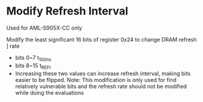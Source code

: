 # Modify Refresh Interval
Used for AML-S905X-CC only

Modify the least significant 16 bits of register 0x24 to change DRAM refresh ]
rate
* bits 0~7  t<sub>100ns</sub>
* bits 8~15 t<sub>REFI</sub>
* Increasing these two values can increase refresh interval, making bits easier
  to be flipped. Note: This modification is only used for find relatively 
  vulnerable bits and the refresh rate should not be modified while doing the
  evaluations

